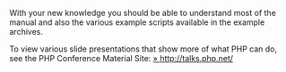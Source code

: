 With your new knowledge you should be able to understand most of the
manual and also the various example scripts available in the example
archives.

To view various slide presentations that show more of what PHP can do,
see the PHP Conference Material Site:
<a href="http://talks.php.net/" class="link external">» http://talks.php.net/</a>
